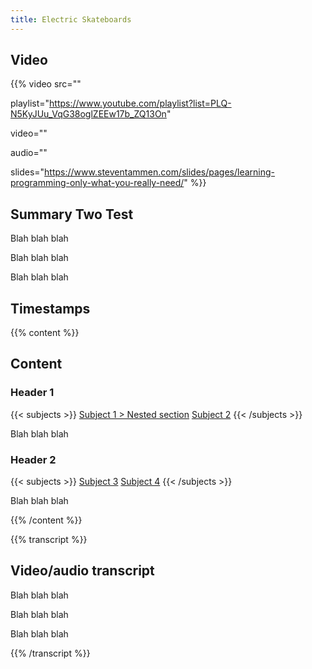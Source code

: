 ```yaml
---
title: Electric Skateboards
---
```


## Video

{{% video
src=""

playlist="https://www.youtube.com/playlist?list=PLQ-N5KyJUu_VqG38oglZEEw17b_ZQ13On"

video=""

audio=""

slides="https://www.steventammen.com/slides/pages/learning-programming-only-what-you-really-need/"
%}}

## Summary Two Test

Blah blah blah

Blah blah blah

Blah blah blah

## Timestamps

{{% content %}}

## Content

### Header 1

{{< subjects >}}
<a href="/subject-index/#subject-1-nested-section">Subject 1 > Nested section</a>
<a href="/subject-index/#subject-2">Subject 2</a>
{{< /subjects >}}

Blah blah blah

<!-- --- -->

### Header 2

{{< subjects >}}
<a href="/subject-index/#subject-3">Subject 3</a>
<a href="/subject-index/#subject-4">Subject 4</a>
{{< /subjects >}}

Blah blah blah

{{% /content %}}

{{% transcript %}}

## Video/audio transcript

Blah blah blah

Blah blah blah

Blah blah blah

{{% /transcript %}}
